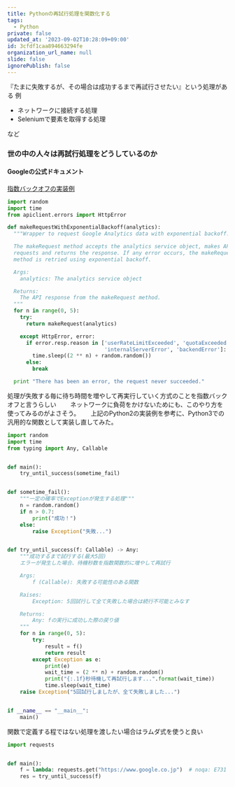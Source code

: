 ```yaml
---
title: Pythonの再試行処理を関数化する
tags:
  - Python
private: false
updated_at: '2023-09-02T10:28:09+09:00'
id: 3cfdf1caa894663294fe
organization_url_name: null
slide: false
ignorePublish: false
---
```

『たまに失敗するが、その場合は成功するまで再試行させたい』という処理がある
例

* ネットワークに接続する処理
* Seleniumで要素を取得する処理

など　　

### 世の中の人々は再試行処理をどうしているのか

#### Googleの公式ドキュメント

[指数バックオフの実装例](https://developers.google.com/analytics/devguides/reporting/core/v3/coreErrors?hl=ja)

```python
import random
import time
from apiclient.errors import HttpError

def makeRequestWithExponentialBackoff(analytics):
  """Wrapper to request Google Analytics data with exponential backoff.

  The makeRequest method accepts the analytics service object, makes API
  requests and returns the response. If any error occurs, the makeRequest
  method is retried using exponential backoff.

  Args:
    analytics: The analytics service object

  Returns:
    The API response from the makeRequest method.
  """
  for n in range(0, 5):
    try:
      return makeRequest(analytics)

    except HttpError, error:
      if error.resp.reason in ['userRateLimitExceeded', 'quotaExceeded',
                               'internalServerError', 'backendError']:
        time.sleep((2 ** n) + random.random())
      else:
        break

  print "There has been an error, the request never succeeded."
```

処理が失敗する毎に待ち時間を増やして再実行していく方式のことを指数バックオフと言うらしい　　
ネットワークに負荷をかけないためにも、このやり方を使ってみるのがよさそう。　　
上記のPython2の実装例を参考に、Python3での汎用的な関数として実装し直してみた。

```python
import random
import time
from typing import Any, Callable


def main():
    try_until_success(sometime_fail)


def sometime_fail():
    """一定の確率でExceptionが発生する処理"""
    n = random.random()
    if n > 0.7:
        print("成功！")
    else:
        raise Exception("失敗...")


def try_until_success(f: Callable) -> Any:
    """成功するまで試行する(最大5回)
    エラーが発生した場合、待機秒数を指数関数的に増やして再試行

    Args:
        f (Callable): 失敗する可能性のある関数

    Raises:
        Exception: 5回試行して全て失敗した場合は続行不可能とみなす

    Returns:
        Any: fの実行に成功した際の戻り値
    """
    for n in range(0, 5):
        try:
            result = f()
            return result
        except Exception as e:
            print(e)
            wait_time = (2 ** n) + random.random()
            print("{:.1f}秒待機して再試行します...".format(wait_time))
            time.sleep(wait_time)
    raise Exception("5回試行しましたが、全て失敗しました...")


if __name__ == "__main__":
    main()
```

関数で定義する程ではない処理を渡したい場合はラムダ式を使うと良い

```python
import requests


def main():
    f = lambda: requests.get("https://www.google.co.jp")  # noqa: E731
    res = try_until_success(f)
```
